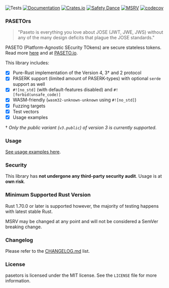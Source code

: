 ![Tests](https://github.com/brycx/pasetors/workflows/Tests/badge.svg) [![Documentation](https://docs.rs/pasetors/badge.svg)](https://docs.rs/pasetors/) [![Crates.io](https://img.shields.io/crates/v/pasetors.svg)](https://crates.io/crates/pasetors) [![Safety Dance](https://img.shields.io/badge/unsafe-forbidden-success.svg)](https://github.com/rust-secure-code/safety-dance/) [![MSRV](https://img.shields.io/badge/MSRV-1.70.0-informational.svg)](https://img.shields.io/badge/MSRV-1.70.0-informational) [![codecov](https://codecov.io/gh/brycx/pasetors/branch/master/graph/badge.svg)](https://codecov.io/gh/brycx/pasetors)

### PASETOrs

> "Paseto is everything you love about JOSE (JWT, JWE, JWS) without any of the many design deficits that plague the JOSE standards."

PASETO (Platform-Agnostic SEcurity TOkens) are secure stateless tokens. Read more [here](https://github.com/paragonie/paseto) and at [PASETO.io](https://paseto.io/).

This library includes:
- [x] Pure-Rust implementation of the Version 4, 3† and 2 protocol
- [x] PASERK support (limited amount of PASERK-types) with optional `serde` support as well
- [x] `#![no_std]` (with default-features disabled) and `#![forbid(unsafe_code)]`
- [x] WASM-friendly (`wasm32-unknown-unknown` using `#![no_std]`)
- [x] Fuzzing targets
- [x] Test vectors
- [x] Usage examples

† _Only the public variant (`v3.public`) of version 3 is currently supported._

### Usage

[See usage examples here](https://docs.rs/pasetors/).

### Security

This library has **not undergone any third-party security audit**. Usage is at **own risk**. 

### Minimum Supported Rust Version
Rust 1.70.0 or later is supported however, the majority of testing happens with latest stable Rust.

MSRV may be changed at any point and will not be considered a SemVer breaking change.

### Changelog
Please refer to the [CHANGELOG.md](https://github.com/brycx/pasetors/blob/master/CHANGELOG.md) list.

### License
pasetors is licensed under the MIT license. See the `LICENSE` file for more information.